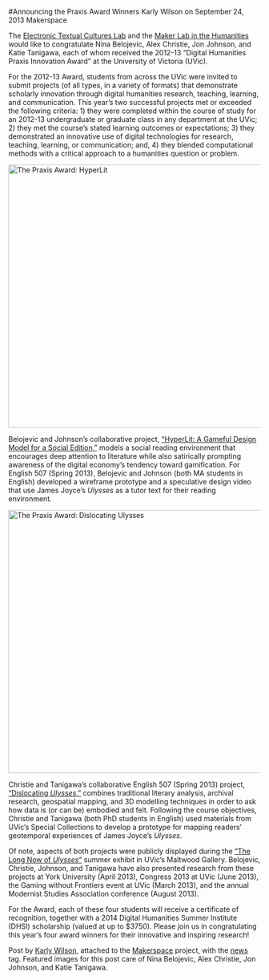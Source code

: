 #Announcing the Praxis Award Winners
Karly Wilson on September 24, 2013   Makerspace 

 <p>The <a title="learn more" href="http://etcl.uvic.ca/" target="_blank">Electronic Textual Cultures Lab</a> and the <a title="learn more" href="http://maker.uvic.ca/">Maker Lab in the Humanities</a> would like to congratulate Nina Belojevic, Alex Christie, Jon Johnson, and Katie Tanigawa, each of whom received the 2012-13 &#8220;Digital Humanities Praxis Innovation Award&#8221; at the University of Victoria (UVic).</p>
<p>For the 2012-13 Award, students from across the UVic were invited to submit projects (of all types, in a variety of formats) that demonstrate scholarly innovation through digital humanities research, teaching, learning, and communication. This year&#8217;s two successful projects met or exceeded the following criteria: 1) they were completed within the course of study for an 2012-13 undergraduate or graduate class in any department at the UVic; 2) they met the course’s stated learning outcomes or expectations; 3) they demonstrated an innovative use of digital technologies for research, teaching, learning, or communication; and, 4) they blended computational methods with a critical approach to a humanities question or problem.</p>
<p><a href="http://ninabelojevic.wordpress.com/projects/hyperlit/" target="_blank"><img class="alignnone size-full wp-image-3624" alt="The Praxis Award: HyperLit " src="http://maker.uvic.ca/wp-content/uploads/2013/09/praxis2.png" width="1150" height="525" /></a></p>
<p>Belojevic and Johnson&#8217;s collaborative project, <a title="learn more" href="http://ninabelojevic.wordpress.com/projects/hyperlit/" target="_blank">&#8220;HyperLit: A Gameful Design Model for a Social Edition,&#8221;</a> models a social reading environment that encourages deep attention to literature while also satirically prompting awareness of the digital economy&#8217;s tendency toward gamification. For English 507 (Spring 2013), Belojevic and Johnson (both MA students in English) developed a wireframe prototype and a speculative design video that use James Joyce’s <em>Ulysses</em> as a tutor text for their reading environment.</p>
<p><a href="http://axchristie.github.io/z-axis/" target="_blank"><img class="alignnone size-full wp-image-3625" alt="The Praxis Award: Dislocating Ulysses" src="http://maker.uvic.ca/wp-content/uploads/2013/09/praxis3.png" width="1150" height="525" /></a></p>
<p>Christie and Tanigawa&#8217;s collaborative English 507 (Spring 2013) project, <a title="learn more" href="http://axchristie.github.io/z-axis/" target="_blank">&#8220;Dislocating <em>Ulysses</em>,&#8221;</a> combines traditional literary analysis, archival research, geospatial mapping, and 3D modelling techniques in order to ask how data is (or can be) embodied and felt. Following the course objectives, Christie and Tanigawa (both PhD students in English) used materials from UVic&#8217;s Special Collections to develop a prototype for mapping readers’ geotemporal experiences of James Joyce’s <em>Ulysses</em>.</p>
<p>Of note, aspects of both projects were publicly displayed during the <a title="learn more" href="http://maker.uvic.ca/ulysses/">&#8220;The Long Now of <em>Ulysses</em>&#8220;</a> summer exhibit in UVic&#8217;s Maltwood Gallery. Belojevic, Christie, Johnson, and Tanigawa have also presented research from these projects at York University (April 2013), Congress 2013 at UVic (June 2013), the Gaming without Frontiers event at UVic (March 2013), and the annual Modernist Studies Association conference (August 2013).</p>
<p>For the Award, each of these four students will receive a certificate of recognition, together with a 2014 Digital Humanities Summer Institute (DHSI) scholarship (valued at up to $3750). Please join us in congratulating this year&#8217;s four award winners for their innovative and inspiring research!</p>
<p>Post by <a title="learn more" href="http://maker.uvic.ca/author/karly/">Karly Wilson</a>, attached to the <a title="learn more" href="http://maker.uvic.ca/category/makerspace/">Makerspace</a> project, with the <a title="learn more" href="http://maker.uvic.ca/tag/news/">news</a> tag. Featured images for this post care of Nina Belojevic, Alex Christie, Jon Johnson, and Katie Tanigawa.</p>
